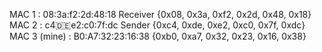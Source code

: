 MAC 1 : 08:3a:f2:2d:48:18  Receiver {0x08, 0x3a, 0xf2, 0x2d, 0x48, 0x18}
MAC 2 : c4:de:e2:c0:7f:dc  Sender {0xc4, 0xde, 0xe2, 0xc0, 0x7f, 0xdc}
MAC 3 (mine) : B0:A7:32:23:16:38 {0xb0, 0xa7, 0x32, 0x23, 0x16, 0x38}